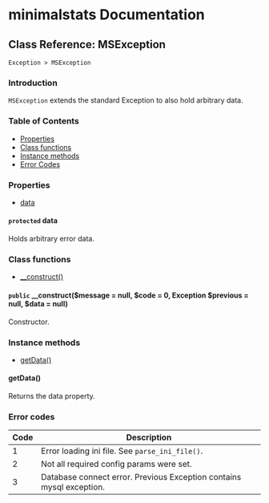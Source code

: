 # minimalstats Documentation
## Class Reference: MSException

`Exception > MSException`

### Introduction

`MSException` extends the standard Exception to also hold arbitrary data.

### Table of Contents
* [Properties](#properties)
* [Class functions](#class-functions)
* [Instance methods](#instance-methods)
* [Error Codes](#error-codes)

### Properties

* [data](#protected-data)

#### `protected` data
Holds arbitrary error data.

### Class functions

* [__construct()](#public-__constructmessage--null-code--0-exception-previous--null-data--null)

#### `public` __construct($message = null, $code = 0, Exception $previous = null, $data = null)

Constructor. 

### Instance methods

* [getData()](#getdata)

#### getData()
Returns the data property.

### Error codes

Code | Description
---|---
1|Error loading ini file. See `parse_ini_file()`.
2|Not all required config params were set.
3|Database connect error. Previous Exception contains mysql exception.
